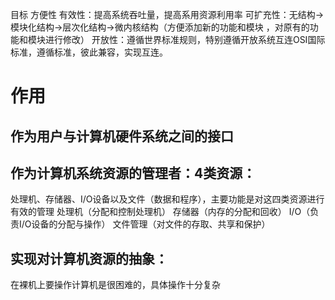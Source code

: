 目标
方便性
有效性：提高系统吞吐量，提高系用资源利用率
可扩充性：无结构->模块化结构->层次化结构->微内核结构（方便添加新的功能和模块 ，对原有的功能和模块进行修改）
开放性：遵循世界标准规则，特别遵循开放系统互连OSI国际标准，遵循标准，彼此兼容，实现互连。
# 作用
## 作为用户与计算机硬件系统之间的接口
## 作为计算机系统资源的管理者：4类资源：
处理机、存储器、I/O设备以及文件（数据和程序），主要功能是对这四类资源进行有效的管理
处理机（分配和控制处理机）
存储器（内存的分配和回收）
I/O（负责I/O设备的分配与操作）
文件管理（对文件的存取、共享和保护）

## 实现对计算机资源的抽象：
在裸机上要操作计算机是很困难的，具体操作十分复杂